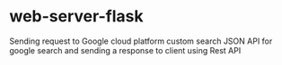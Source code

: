 # web-server-flask
 Sending request to Google cloud platform custom search JSON API for google search and sending a response to client using Rest API
